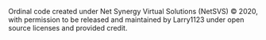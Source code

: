 Ordinal code created under Net Synergy Virtual Solutions (NetSVS) © 2020, with permission to be released and maintained by Larry1123 under open source licenses and provided credit.
